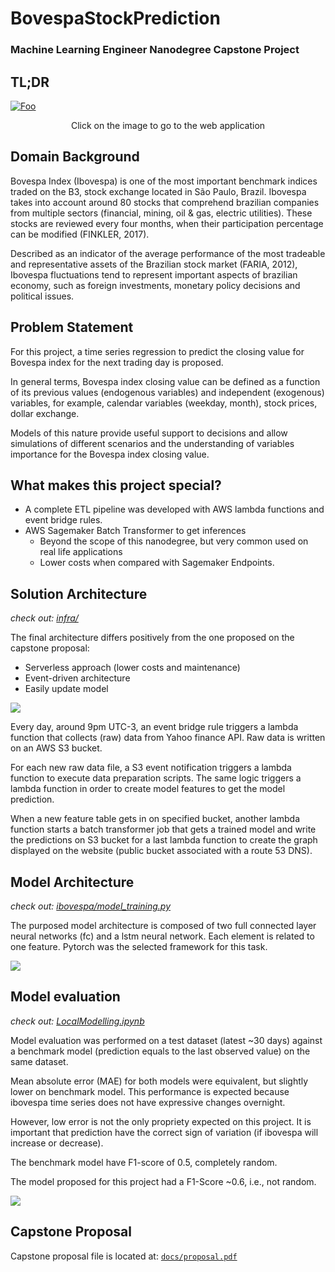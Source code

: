 # BovespaStockPrediction
### Machine Learning Engineer Nanodegree Capstone Project

## TL;DR

[![Foo](https://i.imgur.com/Moqw1IT.png)](http://udacity-capstone-977053370764-us-east-1.s3-website-us-east-1.amazonaws.com/)
<p align="center">Click on the image to go to the web application</p>

## Domain Background

Bovespa Index (Ibovespa) is one of the most important benchmark indices traded on the B3, stock exchange located in São Paulo, Brazil. Ibovespa takes into account around 80 stocks that comprehend brazilian companies from multiple sectors (financial, mining, oil & gas, electric utilities). These stocks are reviewed every four months, when their participation percentage can be modified (FINKLER, 2017).

Described as an indicator of the average performance of the most tradeable and representative assets of the Brazilian stock market (FARIA, 2012), Ibovespa fluctuations tend to represent important aspects of brazilian economy, such as foreign investments, monetary policy decisions and political issues.

## Problem Statement

For this project, a time series regression to predict the closing value for Bovespa index for the next trading day is proposed. 

In general terms, Bovespa index closing value can be defined as a function of its previous values (endogenous variables) and independent (exogenous) variables, for example, calendar variables (weekday, month), stock prices, dollar exchange.

Models of this nature provide useful support to decisions and allow simulations of different scenarios and the understanding of variables importance for the Bovespa index closing value.

## What makes this project special?

- A complete ETL pipeline was developed with AWS lambda functions and event bridge rules.
- AWS Sagemaker Batch Transformer to get inferences
    - Beyond the scope of this nanodegree, but very common used on real life applications
    - Lower costs when compared with Sagemaker Endpoints.

## Solution Architecture

*check out: [infra/](https://github.com/adelmofilho/BovespaStockPrediction/tree/main/infra)*

The final architecture differs positively from the one proposed on the capstone proposal:

- Serverless approach (lower costs and maintenance)
- Event-driven architecture
- Easily update model

![](https://i.imgur.com/ApproIO.png)

Every day, around 9pm UTC-3, an event bridge rule triggers a lambda function that collects (raw) data from Yahoo finance API. Raw data is written on an AWS S3 bucket.

For each new raw data file, a S3 event notification triggers a lambda function to execute data preparation scripts. The same logic triggers a lambda function in order to create model features to get the model prediction.

When a new feature table gets in on specified bucket, another lambda function starts a batch transformer job that gets a trained model and write the predictions on S3 bucket for a last lambda function to create the graph displayed on the website (public bucket associated with a route 53 DNS).

## Model Architecture

*check out: [ibovespa/model_training.py](https://github.com/adelmofilho/BovespaStockPrediction/blob/main/ibovespa/model_training.py)*

The purposed model architecture is composed of two full connected layer neural networks (fc) and a lstm neural network. Each element is related to one feature. Pytorch was the selected framework for this task.

![](https://i.imgur.com/6Wyf6Wt.png)

## Model evaluation

*check out: [LocalModelling.ipynb](https://github.com/adelmofilho/BovespaStockPrediction/blob/main/LocalModelling.ipynb)*

Model evaluation was performed on a test dataset (latest ~30 days) against a benchmark model (prediction equals to the last observed value) on the same dataset.

Mean absolute error (MAE) for both models were equivalent, but slightly lower on benchmark model. This performance is expected because ibovespa time series does not have expressive changes overnight.

However, low error is not the only propriety expected on this project. It is important that prediction have the correct sign of variation (if ibovespa will increase or decrease).

The benchmark model have F1-score of 0.5, completely random.

The model proposed for this project had a F1-Score ~0.6, i.e., not random.

![](https://i.imgur.com/n5QqANA.png)

## Capstone Proposal

Capstone proposal file is located at: [`docs/proposal.pdf`](https://github.com/adelmofilho/BovespaStockPrediction/blob/main/docs/proposal.pdf)